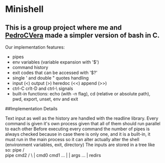 # Minishell

## This is a group project where me and [PedroCVera](https://github.com/PedroCVera) made a simpler version of bash in C.

Our implementation features:
  * pipes
  * env variables (variable expansion with '$')
  * command history
  * exit codes that can be accessed with '$?'
  * single ' and double " quotes handling
  * input (<) output (>) heredoc (<<) append (>>) 
  * ctrl-C crlt-D and ctrl-\ signals
  *  built-in functions: echo (with -n flag), cd (relative or absolute path), pwd, export, unset, env and exit


##Implementation Details

Text input as well as the history are handled with the readline library. 
Every command is given it's own process given that all of them should run parallel to each other 
Before executing every command the number of pipes is always checked because in case there is only one, and it is a built-in, it must run in the main process so it can alter actually alter the shell (environment variables, exit, directory)
The inputs are stored in a tree like so:
      pipe
     /    \
   pipe   cmd2
   /  \     |
 cmd0 cmd1 ...
  |     |
 args  ...
  |
 redirs

 

